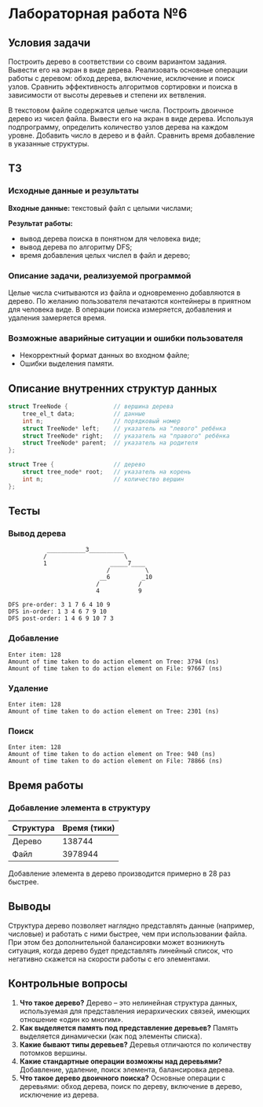 # Лабораторная работа №6
## Условия задачи
Построить дерево в соответствии со своим вариантом задания. Вывести его на экран в виде дерева. Реализовать основные
операции работы с деревом: обход дерева, включение,  исключение и поиск узлов. Сравнить эффективность алгоритмов
сортировки и поиска в зависимости от высоты деревьев и степени их ветвления.

В текстовом файле содержатся целые числа. Построить двоичное дерево из чисел файла. Вывести его на экран в виде
дерева. Используя подпрограмму, определить количество узлов дерева на каждом уровне. Добавить число в дерево и в файл.
Сравнить время добавление в указанные структуры.

## ТЗ
### Исходные данные и результаты
**Входные данные:** текстовый файл с целыми числами;

**Результат работы:**
* вывод дерева поиска в понятном для человека виде;
* вывод дерева по алгоритму DFS;
* время добавления целых числел в файл и дерево;

### Описание задачи, реализуемой программой
Целые числа считываются из файла и одновременно добавляются в дерево. По желанию пользователя печатаются контейнеры в
приятном для человека виде. В операции поиска измеряется, добавления и удаления замеряется время.

### Возможные аварийные ситуации и ошибки пользователя
* Некорректный формат данных во входном файле;
* Ошибки выделения памяти.

## Описание внутренних структур данных
```objectivec
struct TreeNode	{             // вершина дерева
    tree_el_t data;           // данные
    int n;                    // порядковый номер
    struct TreeNode* left;    // указатель на "левого" ребёнка
    struct TreeNode* right;   // указатель на "правого" ребёнка
    struct TreeNode* parent;  // указатель на родителя
};
```

```objectivec
struct Tree {                 // дерево
    struct tree_node* root;   // указатель на корень
    int n;                    // количество вершин
};
```

## Тесты
### Вывод дерева
```
           ___________3__________
          /                      \
          1                  _____7____
                            /          \
                          __6         _10 
                         /           /     
                         4           9      

DFS pre-order: 3 1 7 6 4 10 9 
DFS in-order: 1 3 4 6 7 9 10 
DFS post-order: 1 4 6 9 10 7 3 
```

### Добавление
```
Enter item: 128
Amount of time taken to do action element on Tree: 3794 (ns)
Amount of time taken to do action element on File: 97667 (ns)
```

### Удаление
```
Enter item: 128
Amount of time taken to do action element on Tree: 2301 (ns)
```

### Поиск
```
Enter item: 128
Amount of time taken to do action element on Tree: 940 (ns)
Amount of time taken to do action element on File: 78866 (ns)
```

## Время работы
### Добавление элемента в структуру 
| Структура | Время (тики) |
|-----------|--------------|
| Дерево | 138744 |
| Файл | 3978944 |

Добавление элемента в дерево производится примерно в 28 раз быстрее.

## Выводы
Структура дерево позволяет наглядно представлять данные (например, числовые) и работать с ними быстрее, чем при
использовании файла. При этом без дополнительной балансировки может возникнуть ситуация, когда дерево будет представлять
линейный список, что негативно скажется на скорости работы с его элементами.

## Контрольные вопросы
1. **Что такое дерево?** Дерево – это нелинейная структура данных, используемая для представления иерархических связей,
имеющих отношение «один ко многим». 
2. **Как выделяется память под представление деревьев?** Память выделяется динамически (как под элементы списка).
3. **Какие бывают типы деревьев?**  Деревья отличаются по количеству потомков вершины.
4. **Какие стандартные операции возможны над деревьями?** Добавление, удаление, поиск элемента, балансировка дерева.
5. **Что такое дерево двоичного поиска?** Основные операции с деревьями: обход дерева, поиск по дереву, включение в
дерево, исключение из дерева.
